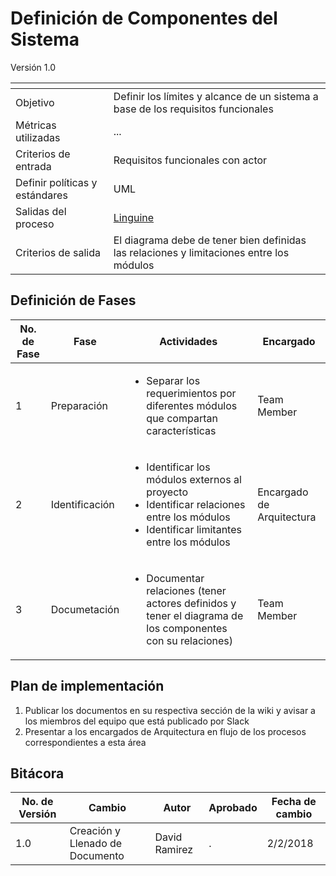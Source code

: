 # Definición de Componentes del Sistema
Versión 1.0


[]() | []()  
--|--
Objetivo| Definir los límites y alcance de un sistema a base de los requisitos funcionales
Métricas utilizadas | ...
Criterios de entrada | Requisitos funcionales con actor
Definir políticas y estándares |UML
Salidas del proceso | [Linguine](https://docs.google.com/document/d/1USG0KzOqV7U5UHgWiQ0vZeb_cY74DBZ6ybxOfk-AR0A/edit?usp=sharing)
Criterios de salida | El diagrama debe de tener bien definidas las relaciones y limitaciones entre los módulos


## Definición de Fases
No. de Fase | Fase | Actividades | Encargado
------------|------|-------------|-----------
1 | Preparación |<ul><li>Separar los requerimientos por diferentes módulos que compartan características | Team Member
2 | Identificación |<ul><li>Identificar los módulos externos al proyecto</li><li>Identificar relaciones entre los módulos</li><li>Identificar limitantes entre los módulos</li></ul>| Encargado de Arquitectura
3 | Documetación |<ul><li>Documentar relaciones (tener actores definidos y tener el diagrama de los componentes con su relaciones)</li></ul>| Team Member

## Plan de implementación

1. Publicar los documentos en su respectiva sección de la wiki y avisar a los miembros del equipo que está publicado por Slack
2. Presentar a los encargados de Arquitectura en flujo de los procesos correspondientes a esta área

## Bitácora


No. de Versión | Cambio | Autor | Aprobado | Fecha de cambio
---------------|--------|-------|----------|----------------
1.0 | Creación y Llenado de Documento | David Ramirez | . | 2/2/2018
